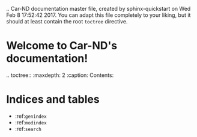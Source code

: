 .. Car-ND documentation master file, created by
   sphinx-quickstart on Wed Feb  8 17:52:42 2017.
   You can adapt this file completely to your liking, but it should at least
   contain the root `toctree` directive.

Welcome to Car-ND's documentation!
==================================

.. toctree::
   :maxdepth: 2
   :caption: Contents:



Indices and tables
==================

* :ref:`genindex`
* :ref:`modindex`
* :ref:`search`
